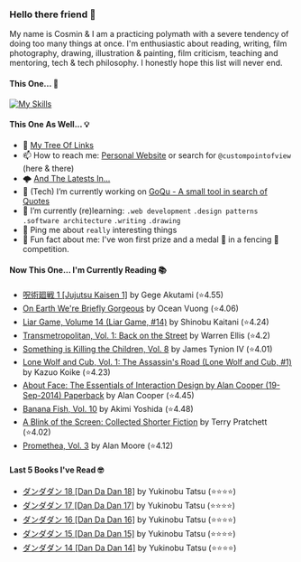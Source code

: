 ### Hello there friend 👋

My name is Cosmin & I am a practicing polymath with a severe tendency of doing too many things at once.
I'm enthusiastic about reading, writing, film photography, drawing, illustration & painting, film criticism, teaching and mentoring, tech & tech philosophy.
I honestly hope this list will never end.

#### This One... 🧠
[![My Skills](https://skillicons.dev/icons?i=linux,html,css,tailwind,js,ts,nextjs,gatsby,nodejs,react,go,py,dart,flutter,figma,webpack,electron,rabbitmq,raspberrypi,jenkins,netlify,ansible,aws,azure,gcp,mongodb,redis,sqlite,bash,powershell,docker,git,vscode&perline=15)](https://skillicons.dev)

#### This One As Well... 💡
- 🌲 [My Tree Of Links](https://linktr.ee/custompointofview)
- 📫 How to reach me: [Personal Website](https://custompointofview.com/) or search for `@custompointofview` (here & there)
- 🌩️ [And The Latests In...](https://custompointofview.com/latests)
- 🔭 (Tech) I’m currently working on [GoQu - A small tool in search of Quotes](https://github.com/custompointofview/goqu)
- 🌱 I’m currently (re)learning: `.web development` `.design patterns` `.software architecture` `.writing` `.drawing` 
- 💬 Ping me about `really` interesting things
- 🐡 Fun fact about me: I've won first prize and a medal 🥇 in a fencing 🤺 competition.

#### Now This One... I'm Currently Reading 📚
<!-- GOODREADS-LIST:START -->
- [呪術廻戦 1 [Jujutsu Kaisen 1]](https://www.goodreads.com/review/show/6937702730?utm_medium=api&utm_source=rss) by Gege Akutami (⭐️4.55)
- [On Earth We're Briefly Gorgeous](https://www.goodreads.com/review/show/4493464920?utm_medium=api&utm_source=rss) by Ocean Vuong (⭐️4.06)
- [Liar Game, Volume 14 (Liar Game, #14)](https://www.goodreads.com/review/show/6855993530?utm_medium=api&utm_source=rss) by Shinobu Kaitani (⭐️4.24)
- [Transmetropolitan, Vol. 1: Back on the Street](https://www.goodreads.com/review/show/3098784646?utm_medium=api&utm_source=rss) by Warren Ellis (⭐️4.2)
- [Something is Killing the Children, Vol. 8](https://www.goodreads.com/review/show/6666236215?utm_medium=api&utm_source=rss) by James Tynion IV (⭐️4.01)
- [Lone Wolf and Cub, Vol. 1: The Assassin's Road (Lone Wolf and Cub, #1)](https://www.goodreads.com/review/show/6494278261?utm_medium=api&utm_source=rss) by Kazuo Koike (⭐️4.23)
- [About Face: The Essentials of Interaction Design by Alan Cooper (19-Sep-2014) Paperback](https://www.goodreads.com/review/show/5957343999?utm_medium=api&utm_source=rss) by Alan Cooper (⭐️4.45)
- [Banana Fish, Vol. 10](https://www.goodreads.com/review/show/4602429210?utm_medium=api&utm_source=rss) by Akimi Yoshida (⭐️4.48)
- [A Blink of the Screen: Collected Shorter Fiction](https://www.goodreads.com/review/show/3570112383?utm_medium=api&utm_source=rss) by Terry Pratchett (⭐️4.02)
- [Promethea, Vol. 3](https://www.goodreads.com/review/show/3403029181?utm_medium=api&utm_source=rss) by Alan             Moore (⭐️4.12)
<!-- GOODREADS-LIST:END -->

#### Last 5 Books I've Read 🤓
<!-- GOODREADS-READ-LIST:START -->
- [ダンダダン 18 [Dan Da Dan 18]](https://www.goodreads.com/review/show/6937695075?utm_medium=api&utm_source=rss) by Yukinobu Tatsu (⭐⭐⭐⭐)
- [ダンダダン 17 [Dan Da Dan 17]](https://www.goodreads.com/review/show/6937694467?utm_medium=api&utm_source=rss) by Yukinobu Tatsu (⭐⭐⭐⭐)
- [ダンダダン 16 [Dan Da Dan 16]](https://www.goodreads.com/review/show/6937693232?utm_medium=api&utm_source=rss) by Yukinobu Tatsu (⭐⭐⭐⭐)
- [ダンダダン 15 [Dan Da Dan 15]](https://www.goodreads.com/review/show/6937692966?utm_medium=api&utm_source=rss) by Yukinobu Tatsu (⭐⭐⭐⭐)
- [ダンダダン 14 [Dan Da Dan 14]](https://www.goodreads.com/review/show/6937692383?utm_medium=api&utm_source=rss) by Yukinobu Tatsu (⭐⭐⭐⭐)
<!-- GOODREADS-READ-LIST:END -->

<!-- #### Some Stats 👷 -->
<!--START_SECTION:waka-->
<!--END_SECTION:waka--> 


